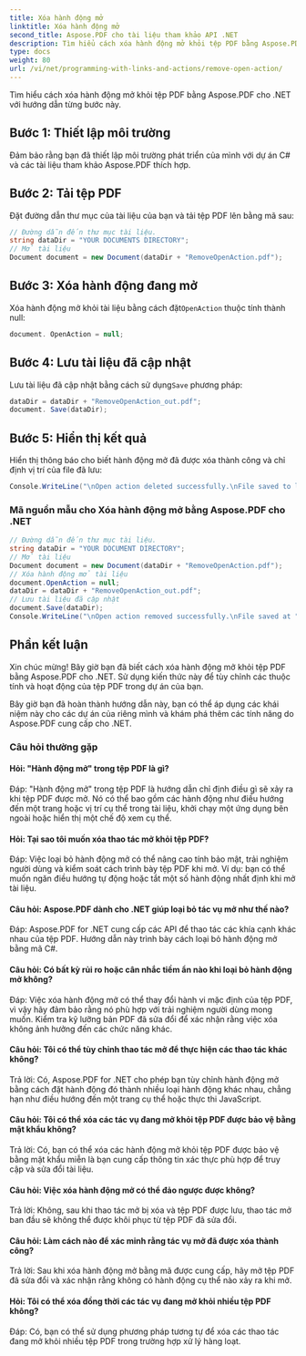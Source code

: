```yaml
---
title: Xóa hành động mở
linktitle: Xóa hành động mở
second_title: Aspose.PDF cho tài liệu tham khảo API .NET
description: Tìm hiểu cách xóa hành động mở khỏi tệp PDF bằng Aspose.PDF cho .NET.
type: docs
weight: 80
url: /vi/net/programming-with-links-and-actions/remove-open-action/
---
```

Tìm hiểu cách xóa hành động mở khỏi tệp PDF bằng Aspose.PDF cho .NET với hướng dẫn từng bước này.

## Bước 1: Thiết lập môi trường

Đảm bảo rằng bạn đã thiết lập môi trường phát triển của mình với dự án C# và các tài liệu tham khảo Aspose.PDF thích hợp.

## Bước 2: Tải tệp PDF

Đặt đường dẫn thư mục của tài liệu của bạn và tải tệp PDF lên bằng mã sau:

```csharp
// Đường dẫn đến thư mục tài liệu.
string dataDir = "YOUR DOCUMENTS DIRECTORY";
// Mở tài liệu
Document document = new Document(dataDir + "RemoveOpenAction.pdf");
```

## Bước 3: Xóa hành động đang mở

 Xóa hành động mở khỏi tài liệu bằng cách đặt`OpenAction` thuộc tính thành null:

```csharp
document. OpenAction = null;
```

## Bước 4: Lưu tài liệu đã cập nhật

 Lưu tài liệu đã cập nhật bằng cách sử dụng`Save` phương pháp:

```csharp
dataDir = dataDir + "RemoveOpenAction_out.pdf";
document. Save(dataDir);
```

## Bước 5: Hiển thị kết quả

Hiển thị thông báo cho biết hành động mở đã được xóa thành công và chỉ định vị trí của file đã lưu:

```csharp
Console.WriteLine("\nOpen action deleted successfully.\nFile saved to location: " + dataDir);
```

### Mã nguồn mẫu cho Xóa hành động mở bằng Aspose.PDF cho .NET 
```csharp
// Đường dẫn đến thư mục tài liệu.
string dataDir = "YOUR DOCUMENT DIRECTORY";
// Mở tài liệu
Document document = new Document(dataDir + "RemoveOpenAction.pdf");
// Xóa hành động mở tài liệu
document.OpenAction = null;
dataDir = dataDir + "RemoveOpenAction_out.pdf";
// Lưu tài liệu đã cập nhật
document.Save(dataDir);
Console.WriteLine("\nOpen action removed successfully.\nFile saved at " + dataDir); 
```

## Phần kết luận

Xin chúc mừng! Bây giờ bạn đã biết cách xóa hành động mở khỏi tệp PDF bằng Aspose.PDF cho .NET. Sử dụng kiến thức này để tùy chỉnh các thuộc tính và hoạt động của tệp PDF trong dự án của bạn.

Bây giờ bạn đã hoàn thành hướng dẫn này, bạn có thể áp dụng các khái niệm này cho các dự án của riêng mình và khám phá thêm các tính năng do Aspose.PDF cung cấp cho .NET.

### Câu hỏi thường gặp 

#### Hỏi: "Hành động mở" trong tệp PDF là gì?

Đáp: "Hành động mở" trong tệp PDF là hướng dẫn chỉ định điều gì sẽ xảy ra khi tệp PDF được mở. Nó có thể bao gồm các hành động như điều hướng đến một trang hoặc vị trí cụ thể trong tài liệu, khởi chạy một ứng dụng bên ngoài hoặc hiển thị một chế độ xem cụ thể.

#### Hỏi: Tại sao tôi muốn xóa thao tác mở khỏi tệp PDF?

Đáp: Việc loại bỏ hành động mở có thể nâng cao tính bảo mật, trải nghiệm người dùng và kiểm soát cách trình bày tệp PDF khi mở. Ví dụ: bạn có thể muốn ngăn điều hướng tự động hoặc tắt một số hành động nhất định khi mở tài liệu.

#### Câu hỏi: Aspose.PDF dành cho .NET giúp loại bỏ tác vụ mở như thế nào?

Đáp: Aspose.PDF for .NET cung cấp các API để thao tác các khía cạnh khác nhau của tệp PDF. Hướng dẫn này trình bày cách loại bỏ hành động mở bằng mã C#.

#### Câu hỏi: Có bất kỳ rủi ro hoặc cân nhắc tiềm ẩn nào khi loại bỏ hành động mở không?

Đáp: Việc xóa hành động mở có thể thay đổi hành vi mặc định của tệp PDF, vì vậy hãy đảm bảo rằng nó phù hợp với trải nghiệm người dùng mong muốn. Kiểm tra kỹ lưỡng bản PDF đã sửa đổi để xác nhận rằng việc xóa không ảnh hưởng đến các chức năng khác.

#### Câu hỏi: Tôi có thể tùy chỉnh thao tác mở để thực hiện các thao tác khác không?

Trả lời: Có, Aspose.PDF for .NET cho phép bạn tùy chỉnh hành động mở bằng cách đặt hành động đó thành nhiều loại hành động khác nhau, chẳng hạn như điều hướng đến một trang cụ thể hoặc thực thi JavaScript.

#### Câu hỏi: Tôi có thể xóa các tác vụ đang mở khỏi tệp PDF được bảo vệ bằng mật khẩu không?
Trả lời: Có, bạn có thể xóa các hành động mở khỏi tệp PDF được bảo vệ bằng mật khẩu miễn là bạn cung cấp thông tin xác thực phù hợp để truy cập và sửa đổi tài liệu.

#### Câu hỏi: Việc xóa hành động mở có thể đảo ngược được không?

Trả lời: Không, sau khi thao tác mở bị xóa và tệp PDF được lưu, thao tác mở ban đầu sẽ không thể được khôi phục từ tệp PDF đã sửa đổi.

#### Câu hỏi: Làm cách nào để xác minh rằng tác vụ mở đã được xóa thành công?

Trả lời: Sau khi xóa hành động mở bằng mã được cung cấp, hãy mở tệp PDF đã sửa đổi và xác nhận rằng không có hành động cụ thể nào xảy ra khi mở.

#### Hỏi: Tôi có thể xóa đồng thời các tác vụ đang mở khỏi nhiều tệp PDF không?

Đáp: Có, bạn có thể sử dụng phương pháp tương tự để xóa các thao tác đang mở khỏi nhiều tệp PDF trong trường hợp xử lý hàng loạt.